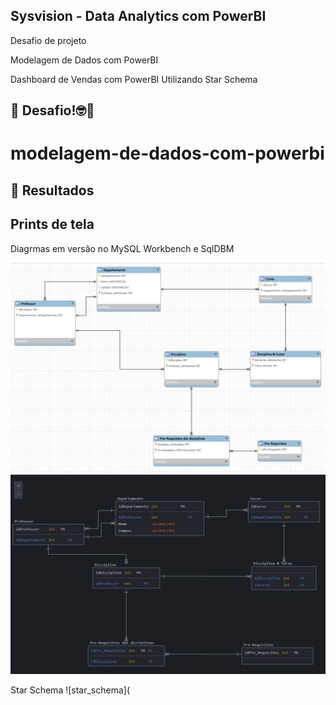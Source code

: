 ## Sysvision - Data Analytics com PowerBI

Desafio de projeto

Modelagem de Dados com PowerBI

Dashboard de Vendas com PowerBI Utilizando Star Schema


## 🎯 Desafio!🤓💪
# modelagem-de-dados-com-powerbi

## 🚀 Resultados
## Prints de tela
Diagrmas em versão no MySQL Workbench e SqlDBM

![mysql](https://github.com/bids-work/modelagem-de-dados-com-powerbi/blob/main/Professor%20tabelas%20-%20diagrama%20-%20mysql%20workbench.PNG)
![sqldbm](https://github.com/bids-work/modelagem-de-dados-com-powerbi/blob/main/Professor%20tabelas%20-%20diagrama%20-%20sqldbm_2%20(log).PNG)

Star Schema
![star_schema](
